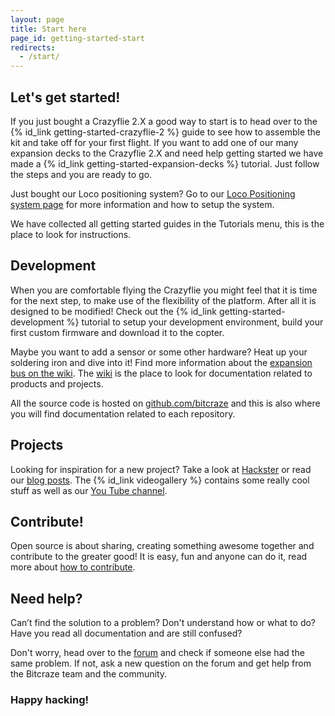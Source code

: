 ```yaml
---
layout: page
title: Start here
page_id: getting-started-start
redirects:
  - /start/
---
```


## Let's get started!

If you just bought a Crazyflie 2.X a good way to start is to head over to the
{% id_link getting-started-crazyflie-2 %} guide
to see how to assemble the kit and take off for your first flight. If you want to add one of our many expansion decks to the Crazyflie 2.X and need help getting started we have made a {% id_link getting-started-expansion-decks %} tutorial. Just follow the steps and you are ready to go.

Just bought our Loco positioning system? Go to our [Loco Positioning system
page](/products/loco-positioning-system/) for more information and how to setup the system.

We have collected all getting started guides in the Tutorials menu, this is the
place to look for instructions.

## Development

When you are comfortable flying the Crazyflie you might feel that it is time for
the next step, to make use of the flexibility of the platform. After all it is
designed to be modified! Check out the {% id_link getting-started-development %}
tutorial to setup your development environment, build your first custom firmware and
download it to the copter.

Maybe you want to add a sensor or some other hardware? Heat up your soldering
iron and dive into it! Find more information about the [expansion bus on the
wiki](//wiki.bitcraze.io/projects:crazyflie2:expansionboards:index). The [wiki](//wiki.bitcraze.io)
is the place to look for documentation related to products and projects.

All the source code is hosted on [github.com/bitcraze](https://github.com/bitcraze)
and this is also where you will find documentation related to each repository.

## Projects

Looking for inspiration for a new project? Take a look at [Hackster](https://www.hackster.io/bitcraze)
or read our [blog posts](/blog/). The {% id_link videogallery %} contains
some really cool stuff as well as our [You Tube channel](https://www.youtube.com/user/BitcrazeVideos).

## Contribute!

Open source is about sharing, creating something awesome together and contribute
to the greater good! It is easy, fun and anyone can do it, read more about [how to contribute](/development/contribute/).

## Need help?

Can’t find the solution to a problem? Don't understand how or what to do?
Have you read all documentation and are still confused?

Don't worry, head over to the [forum](//forum.bitcraze.io) and check if someone
else had the same problem. If not, ask a new question on the forum and get help
from the Bitcraze team and the community.

### Happy hacking!
